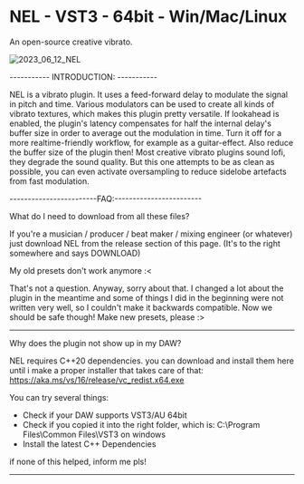 # NEL - VST3 - 64bit - Win/Mac/Linux
An open-source creative vibrato.

![2023_06_12_NEL](https://github.com/Mrugalla/NEL-19/assets/54960398/a2f9e52b-6c93-4413-b9db-1be1e5f34eb1)

----------- INTRODUCTION: -----------

NEL is a vibrato plugin. It uses a feed-forward delay to modulate the signal in pitch and time.
Various modulators can be used to create all kinds of vibrato textures, which makes this plugin pretty versatile.
If lookahead is enabled, the plugin's latency compensates for half the internal delay's buffer size in order to average out the modulation in time.
Turn it off for a more realtime-friendly workflow, for example as a guitar-effect. Also reduce the buffer size of the plugin then!
Most creative vibrato plugins sound lofi, they degrade the sound quality.
But this one attempts to be as clean as possible, you can even activate oversampling to reduce sidelobe artefacts from fast modulation.

------------------------FAQ:------------------------

What do I need to download from all these files?

If you're a musician / producer / beat maker / mixing engineer (or whatever)
just download NEL from the release section of this page.
(It's to the right somewhere and says DOWNLOAD)

My old presets don't work anymore :<

That's not a question. Anyway, sorry about that. I changed a lot about the plugin in the meantime and some of things I did in the beginning were not written very well, so I couldn't make it backwards compatible. Now we should be safe though! Make new presets, please :>

---

Why does the plugin not show up in my DAW?

NEL requires C++20 dependencies. you can download and install them here until i make a proper installer that takes care of that:
https://aka.ms/vs/16/release/vc_redist.x64.exe

You can try several things:
- Check if your DAW supports VST3/AU 64bit
- Check if you copied it into the right folder, which is: C:\Program Files\Common Files\VST3 on windows
- Install the latest C++ Dependencies

if none of this helped, inform me pls!

-----------------------------------------------
